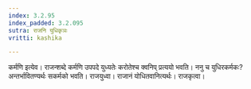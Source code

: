 ```yaml
---
index: 3.2.95
index_padded: 3.2.095
sutra: राजनि युधिकृञः
vritti: kashika

---
```

कर्मणि इत्येव। राजन्शब्दे कर्मणि उपपदे युध्यतेः करोतेश्च क्वनिप् प्रत्ययो भवति। ननु च युधिरकर्मकः? अन्तर्भावितण्यर्थः सकर्मको भवति। राजयुध्वा। राजानं योधितवानित्यर्थः। राजकृत्वा।